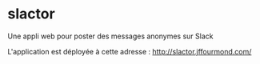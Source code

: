 # slactor
Une appli web pour poster des messages anonymes sur Slack

L'application est déployée à cette adresse : http://slactor.jffourmond.com/
